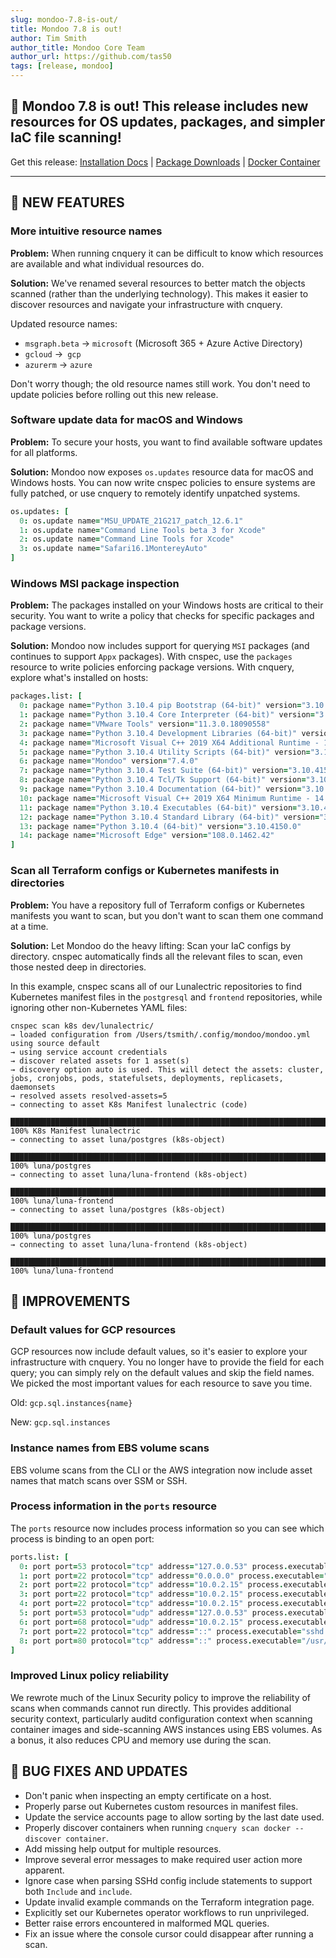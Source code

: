 ```yaml
---
slug: mondoo-7.8-is-out/
title: Mondoo 7.8 is out!
author: Tim Smith
author_title: Mondoo Core Team
author_url: https://github.com/tas50
tags: [release, mondoo]
---
```


## 🥳 Mondoo 7.8 is out! This release includes new resources for OS updates, packages, and simpler IaC file scanning!

Get this release: [Installation Docs](/cnspec/) | [Package Downloads](https://releases.mondoo.com/mondoo/) | [Docker Container](https://hub.docker.com/r/mondoo/client)

---

## 🎉 NEW FEATURES

### More intuitive resource names

**Problem:** When running cnquery it can be difficult to know which resources are available and what individual resources do.

**Solution:** We've renamed several resources to better match the objects scanned (rather than the underlying technology). This makes it easier to discover resources and navigate your infrastructure with cnquery.

Updated resource names:

- `msgraph.beta` -> `microsoft` (Microsoft 365 + Azure Active Directory)
- `gcloud` ->` gcp`
- `azurerm` -> `azure`

Don't worry though; the old resource names still work. You don't need to update policies before rolling out this new release.

### Software update data for macOS and Windows

**Problem:** To secure your hosts, you want to find available software updates for all platforms.

**Solution:** Mondoo now exposes `os.updates` resource data for macOS and Windows hosts. You can now write cnspec policies to ensure systems are fully patched, or use cnquery to remotely identify unpatched systems.

```coffee
os.updates: [
  0: os.update name="MSU_UPDATE_21G217_patch_12.6.1"
  1: os.update name="Command Line Tools beta 3 for Xcode"
  2: os.update name="Command Line Tools for Xcode"
  3: os.update name="Safari16.1MontereyAuto"
]
```

### Windows MSI package inspection

**Problem:** The packages installed on your Windows hosts are critical to their security. You want to write a policy that checks for specific packages and package versions.

**Solution:** Mondoo now includes support for querying `MSI` packages (and continues to support `Appx` packages). With cnspec, use the `packages` resource to write policies enforcing package versions. With cnquery, explore what's installed on hosts:

```coffee
packages.list: [
  0: package name="Python 3.10.4 pip Bootstrap (64-bit)" version="3.10.4150.0"
  1: package name="Python 3.10.4 Core Interpreter (64-bit)" version="3.10.4150.0"
  2: package name="VMware Tools" version="11.3.0.18090558"
  3: package name="Python 3.10.4 Development Libraries (64-bit)" version="3.10.4150.0"
  4: package name="Microsoft Visual C++ 2019 X64 Additional Runtime - 14.28.29913" version="14.28.29913"
  5: package name="Python 3.10.4 Utility Scripts (64-bit)" version="3.10.4150.0"
  6: package name="Mondoo" version="7.4.0"
  7: package name="Python 3.10.4 Test Suite (64-bit)" version="3.10.4150.0"
  8: package name="Python 3.10.4 Tcl/Tk Support (64-bit)" version="3.10.4150.0"
  9: package name="Python 3.10.4 Documentation (64-bit)" version="3.10.4150.0"
  10: package name="Microsoft Visual C++ 2019 X64 Minimum Runtime - 14.28.29913" version="14.28.29913"
  11: package name="Python 3.10.4 Executables (64-bit)" version="3.10.4150.0"
  12: package name="Python 3.10.4 Standard Library (64-bit)" version="3.10.4150.0"
  13: package name="Python 3.10.4 (64-bit)" version="3.10.4150.0"
  14: package name="Microsoft Edge" version="108.0.1462.42"
]
```

### Scan all Terraform configs or Kubernetes manifests in directories

**Problem:** You have a repository full of Terraform configs or Kubernetes manifests you want to scan, but you don't want to scan them one command at a time.

**Solution:** Let Mondoo do the heavy lifting: Scan your IaC configs by directory. cnspec automatically finds all the relevant files to scan, even those nested deep in directories.

In this example, cnspec scans all of our Lunalectric repositories to find Kubernetes manifest files in the `postgresql` and `frontend` repositories, while ignoring other non-Kubernetes YAML files:

```text
cnspec scan k8s dev/lunalectric/
→ loaded configuration from /Users/tsmith/.config/mondoo/mondoo.yml using source default
→ using service account credentials
→ discover related assets for 1 asset(s)
→ discovery option auto is used. This will detect the assets: cluster, jobs, cronjobs, pods, statefulsets, deployments, replicasets, daemonsets
→ resolved assets resolved-assets=5
→ connecting to asset K8s Manifest lunalectric (code)

███████████████████████████████████████████████████████████████████████████ 100% K8s Manifest lunalectric
→ connecting to asset luna/postgres (k8s-object)

███████████████████████████████████████████████████████████████████████████ 100% luna/postgres
→ connecting to asset luna/luna-frontend (k8s-object)

███████████████████████████████████████████████████████████████████████████ 100% luna/luna-frontend
→ connecting to asset luna/postgres (k8s-object)

███████████████████████████████████████████████████████████████████████████ 100% luna/postgres
→ connecting to asset luna/luna-frontend (k8s-object)

███████████████████████████████████████████████████████████████████████████ 100% luna/luna-frontend
```

## 🧹 IMPROVEMENTS

### Default values for GCP resources

GCP resources now include default values, so it's easier to explore your infrastructure with cnquery. You no longer have to provide the field for each query; you can simply rely on the default values and skip the field names. We picked the most important values for each resource to save you time.

Old: `gcp.sql.instances{name}`

New: `gcp.sql.instances`

### Instance names from EBS volume scans

EBS volume scans from the CLI or the AWS integration now include asset names that match scans over SSM or SSH.

### Process information in the `ports` resource

The `ports` resource now includes process information so you can see which process is binding to an open port:

```coffee
ports.list: [
  0: port port=53 protocol="tcp" address="127.0.0.53" process.executable="/lib/systemd/systemd-resolved"
  1: port port=22 protocol="tcp" address="0.0.0.0" process.executable="sshd:"
  2: port port=22 protocol="tcp" address="10.0.2.15" process.executable="sshd:"
  3: port port=22 protocol="tcp" address="10.0.2.15" process.executable="sshd:"
  4: port port=22 protocol="tcp" address="10.0.2.15" process.executable="sshd:"
  5: port port=53 protocol="udp" address="127.0.0.53" process.executable="/lib/systemd/systemd-resolved"
  6: port port=68 protocol="udp" address="10.0.2.15" process.executable="/lib/systemd/systemd-networkd"
  7: port port=22 protocol="tcp" address="::" process.executable="sshd:"
  8: port port=80 protocol="tcp" address="::" process.executable="/usr/sbin/apache2"
]
```

### Improved Linux policy reliability

We rewrote much of the Linux Security policy to improve the reliability of scans when commands cannot run directly. This provides additional security context, particularly auditd configuration context when scanning container images and side-scanning AWS instances using EBS volumes. As a bonus, it also reduces CPU and memory use during the scan.

## 🐛 BUG FIXES AND UPDATES

- Don't panic when inspecting an empty certificate on a host.
- Properly parse out Kubernetes custom resources in manifest files.
- Update the service accounts page to allow sorting by the last date used.
- Properly discover containers when running `cnquery scan docker --discover container`.
- Add missing help output for multiple resources.
- Improve several error messages to make required user action more apparent.
- Ignore case when parsing SSHd config include statements to support both `Include` and `include`.
- Update invalid example commands on the Terraform integration page.
- Explicitly set our Kubernetes operator workflows to run unprivileged.
- Better raise errors encountered in malformed MQL queries.
- Fix an issue where the console cursor could disappear after running a scan.
